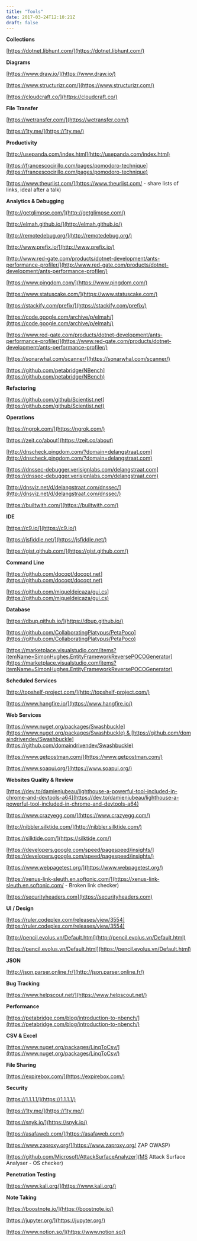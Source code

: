 ```yaml
---
title: "Tools"
date: 2017-03-24T12:10:21Z
draft: false
---
```


**Collections**

[https://dotnet.libhunt.com/](https://dotnet.libhunt.com/)

**Diagrams**

[https://www.draw.io/](https://www.draw.io/)

[https://www.structurizr.com/](https://www.structurizr.com/)

[https://cloudcraft.co/](https://cloudcraft.co/)

**File Transfer**

[https://wetransfer.com/](https://wetransfer.com/)

[https://1ty.me/](https://1ty.me/)

**Productivity**

[http://usepanda.com/index.html](http://usepanda.com/index.html)

[https://francescocirillo.com/pages/pomodoro-technique](https://francescocirillo.com/pages/pomodoro-technique)

[https://www.theurlist.com/](https://www.theurlist.com/ - share lists of links, ideal after a talk)

**Analytics & Debugging**

[http://getglimpse.com/](http://getglimpse.com/)

[http://elmah.github.io/](http://elmah.github.io/)

[http://remotedebug.org/](http://remotedebug.org/)

[http://www.prefix.io/](http://www.prefix.io/)

[http://www.red-gate.com/products/dotnet-development/ants-performance-profiler/](http://www.red-gate.com/products/dotnet-development/ants-performance-profiler/)

[https://www.pingdom.com/](https://www.pingdom.com/)

[https://www.statuscake.com/](https://www.statuscake.com/)

[https://stackify.com/prefix/](https://stackify.com/prefix/)

[https://code.google.com/archive/p/elmah/](https://code.google.com/archive/p/elmah/)

[https://www.red-gate.com/products/dotnet-development/ants-performance-profiler/](https://www.red-gate.com/products/dotnet-development/ants-performance-profiler/)

[https://sonarwhal.com/scanner/](https://sonarwhal.com/scanner/)

[https://github.com/petabridge/NBench](https://github.com/petabridge/NBench)

**Refactoring**

[https://github.com/github/Scientist.net](https://github.com/github/Scientist.net)

**Operations**

[https://ngrok.com/](https://ngrok.com/)

[https://zeit.co/about](https://zeit.co/about)

[http://dnscheck.pingdom.com/?domain=delangstraat.com](http://dnscheck.pingdom.com/?domain=delangstraat.com)

[https://dnssec-debugger.verisignlabs.com/delangstraat.com](https://dnssec-debugger.verisignlabs.com/delangstraat.com)

[http://dnsviz.net/d/delangstraat.com/dnssec/](http://dnsviz.net/d/delangstraat.com/dnssec/)

[https://builtwith.com/](https://builtwith.com/)

**IDE**

[https://c9.io/](https://c9.io/)

[https://jsfiddle.net/](https://jsfiddle.net/)

[https://gist.github.com/](https://gist.github.com/)

**Command Line**

[https://github.com/docopt/docopt.net](https://github.com/docopt/docopt.net)

[https://github.com/migueldeicaza/gui.cs](https://github.com/migueldeicaza/gui.cs)

**Database**

[https://dbup.github.io/](https://dbup.github.io/)

[https://github.com/CollaboratingPlatypus/PetaPoco](https://github.com/CollaboratingPlatypus/PetaPoco)

[https://marketplace.visualstudio.com/items?itemName=SimonHughes.EntityFrameworkReversePOCOGenerator](https://marketplace.visualstudio.com/items?itemName=SimonHughes.EntityFrameworkReversePOCOGenerator)

**Scheduled Services**

[http://topshelf-project.com/](http://topshelf-project.com/)

[https://www.hangfire.io/](https://www.hangfire.io/)

**Web Services**

[https://www.nuget.org/packages/Swashbuckle](https://www.nuget.org/packages/Swashbuckle) & [https://github.com/domaindrivendev/Swashbuckle](https://github.com/domaindrivendev/Swashbuckle)

[https://www.getpostman.com/](https://www.getpostman.com/)

[https://www.soapui.org/](https://www.soapui.org/)

**Websites Quality & Review**

[https://dev.to/damienjubeau/lighthouse-a-powerful-tool-included-in-chrome-and-devtools-a64](https://dev.to/damienjubeau/lighthouse-a-powerful-tool-included-in-chrome-and-devtools-a64)

[https://www.crazyegg.com/](https://www.crazyegg.com/)

[http://nibbler.silktide.com/](http://nibbler.silktide.com/)

[https://silktide.com/](https://silktide.com/)

[https://developers.google.com/speed/pagespeed/insights/](https://developers.google.com/speed/pagespeed/insights/)

[https://www.webpagetest.org/](https://www.webpagetest.org/)

[https://xenus-link-sleuth.en.softonic.com/](https://xenus-link-sleuth.en.softonic.com/ - Broken link checker)

[https://securityheaders.com](https://securityheaders.com)


**UI / Design**

[https://ruler.codeplex.com/releases/view/3554](https://ruler.codeplex.com/releases/view/3554)

[http://pencil.evolus.vn/Default.html](http://pencil.evolus.vn/Default.html)

[https://pencil.evolus.vn/Default.html](https://pencil.evolus.vn/Default.html)

**JSON**

[http://json.parser.online.fr/](http://json.parser.online.fr/)

**Bug Tracking**

[https://www.helpscout.net/](https://www.helpscout.net/)

**Performance**

[https://petabridge.com/blog/introduction-to-nbench/](https://petabridge.com/blog/introduction-to-nbench/)

**CSV & Excel**

[https://www.nuget.org/packages/LinqToCsv/](https://www.nuget.org/packages/LinqToCsv/)

**File Sharing**

[https://expirebox.com/](https://expirebox.com/)

**Security**

[https://1.1.1.1/](https://1.1.1.1/)

[https://1ty.me/](https://1ty.me/)

[https://snyk.io/](https://snyk.io/)

[https://asafaweb.com/](https://asafaweb.com/)

[https://www.zaproxy.org/](https://www.zaproxy.org/ ZAP OWASP)

[https://github.com/Microsoft/AttackSurfaceAnalyzer](MS Attack Surface Analyser - OS checker)

**Penetration Testing**

[https://www.kali.org/](https://www.kali.org/)

**Note Taking**

[https://boostnote.io/](https://boostnote.io/)

[https://jupyter.org/](https://jupyter.org/)

[https://www.notion.so/](https://www.notion.so/)